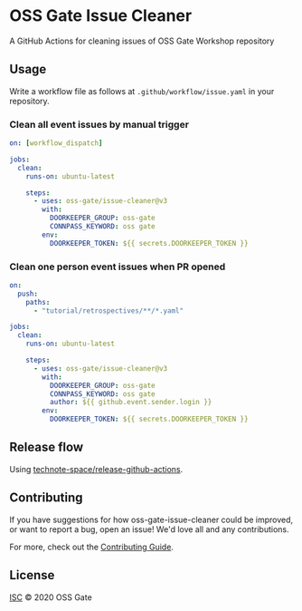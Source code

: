 # OSS Gate Issue Cleaner

A GitHub Actions for cleaning issues of OSS Gate Workshop repository

## Usage

Write a workflow file as follows at `.github/workflow/issue.yaml` in your repository.

### Clean all event issues by manual trigger

```yaml
on: [workflow_dispatch]

jobs:
  clean:
    runs-on: ubuntu-latest

    steps:
      - uses: oss-gate/issue-cleaner@v3
        with:
          DOORKEEPER_GROUP: oss-gate
          CONNPASS_KEYWORD: oss gate
        env:
          DOORKEEPER_TOKEN: ${{ secrets.DOORKEEPER_TOKEN }}
```

### Clean one person event issues when PR opened

```yaml
on:
  push:
    paths:
      - "tutorial/retrospectives/**/*.yaml"

jobs:
  clean:
    runs-on: ubuntu-latest

    steps:
      - uses: oss-gate/issue-cleaner@v3
        with:
          DOORKEEPER_GROUP: oss-gate
          CONNPASS_KEYWORD: oss gate
          author: ${{ github.event.sender.login }}
        env:
          DOORKEEPER_TOKEN: ${{ secrets.DOORKEEPER_TOKEN }}
```

## Release flow

Using [technote-space/release-github-actions](https://github.com/technote-space/release-github-actions).

## Contributing

If you have suggestions for how oss-gate-issue-cleaner could be improved, or want to report a bug, open an issue! We'd love all and any contributions.

For more, check out the [Contributing Guide](CONTRIBUTING.md).

## License

[ISC](LICENSE) © 2020 OSS Gate
